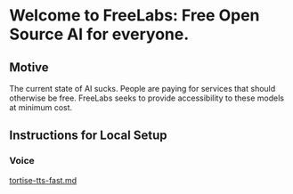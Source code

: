 # Welcome to FreeLabs: Free Open Source AI for everyone.
## Motive
The current state of AI sucks. People are paying for services that should otherwise be free. FreeLabs seeks to provide accessibility to these models at minimum cost.
## Instructions for Local Setup
### Voice
[tortise-tts-fast.md](tortise/tortoise-tts-fast.md)